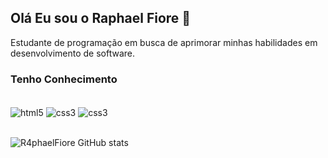 ## Olá Eu sou o Raphael Fiore 👋

Estudante de programação em busca de aprimorar minhas habilidades em desenvolvimento de software.

### Tenho Conhecimento

<div style="display: inline_block"><br />
  <img align="center" alt="html5" src="https://img.shields.io/badge/HTML5-E34F26?style=for-the-badge&logo=html5&logoColor=white" />
  <img align="center" alt="css3" src="https://img.shields.io/badge/CSS3-1572B6?style=for-the-badge&logo=css3&logoColor=white" />
  <img align="center" alt="css3" src="https://img.shields.io/badge/Lua-2C2D72?style=for-the-badge&logo=lua&logoColor=white" />
</div><br>

![R4phaelFiore GitHub stats](https://github-readme-stats.vercel.app/api?username=R4phaelFiore&show_icons=true&theme=transparent)

